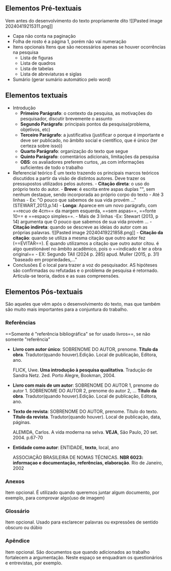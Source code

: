 ## Elementos Pré-textuais 
Vem antes do desenvolvimento do texto propriamente dito 
![[Pasted image 20240419215311.png]]
- Capa não conta na paginação
- Folha de rosto é a página 1, porém não vai numeração 
- Itens opcionais
	Itens que são necessários apenas se houver ocorrências na pesquisa 
	- Lista de figuras
	- Lista de quadros
	- Lista de tabelas
	- Lista de abreviaturas e siglas
- Sumário (gerar sumário automático pelo word)
## Elementos textuais

- Introdução
	- **Primeiro Parágrafo**: o contexto da pesquisa, as motivações do pesquisador, discutir brevemente o assunto
	- **Segundo Parágrafo**: principais pontos da pesquisa(problema, objetivos, etc)
	- **Terceiro Parágrafo**: a justificativa (justificar o porque é importante e deve ser publicado, no âmbito social e científico, que é único  (ter certeza sobre isso))
	- **Quarto Parágrafo**: organização do texto que segue
	- **Quinto Parágrafo**: comentários adicionais, limitações da pesquisa
	- **OBS**: os avaliadores preferem curtos, ,as com informações suficientes de todo o trabalho 
- Referencial teórico
	É um texto trazendo os principais marcos teóricos discutidos a partir da visão de distintos autores. Deve trazer os pressupostos utilizados pelos autores.
		- **Citação direta**: o uso do próprio texto do autor.
			- **Breve**: é escrita entre aspas duplas "", sem nenhum destaque, sendo incorporada ao próprio corpo do texto
				- Até 3 linhas 
				- Ex: "O pouco que sabemos de sua vida provém ..." (STEWART,2013,p.14)
			- **Longa**: Aparece em um novo parágrafo, com ==recuo de 4cm== da margem esquerda, ==sem aspas==, ==fonte 10== e ==espaço simples==.
			- Mais de 3 linhas
				-Ex: 
				 Stewart (2013, p 14) argumenta que 
					O pouco que sabemos de sua vida provém ...
		- **Citação indireta**: quando se descreve as ideias do autor com as próprias palavras.
			 ![[Pasted image 20240419221858.png]]
		- **Citação da citação**: quando se utiliza a mesma citação que outro autor fez (==EVITAR==).
			É quando utilizamos a citação que outro autor citou. é algo questionável no âmbito acadêmico, pois o ==indicado é ler a obra original==
			- EX: Segundo TAll (2024 p. 285) apud. Muller (2015, p. 31) "baseado em propriedades,..."
- Conclusões
	É o local para trazer a voz do pesquisador. AS hipóteses são confirmadas ou refutadas e o problema de pesquisa é retornado. Articula-se teoria, dados e as suas compreensões.
## Elementos Pós-textuais
São aqueles que vêm após o desenvolvimento do texto, mas que também são muito mais importantes para a conjuntura do trabalho.
### Referências 
==Somente é "referência bibliográfica" se for usado livros==, se não somente "referência" 
- **Livro com autor único**: 
	SOBRENOME DO AUTOR, prenome. **Título da obra**. Tradutor(quando houver).Edição. Local de publicação, Editora, ano.
	
	FLICK, Uwe. **Uma introdução à pesquisa qualitativa**. Tradução de Sandra Netz. 2ed. Porto Alegre, Bookman, 2004.
- **Livro com mais de um autor**:
	SOBRENOME DO AUTOR 1, prenome do autor 1. SOBRENOME DO AUTOR 2, prenome do autor 2, ... **Título da obra**. Tradutor(quando houver).Edição. Local de publicação, Editora, ano.
- **Texto de revista**:
	SOBRENOME DO AUTOR, prenome. Título do texto. **Título da revista**. Tradutor(quando houver). Local de publicação, data, páginas.

	ALEMIDA, Carlos. A vida moderna na selva. **VEJA**, São Paulo, 20 set. 2004. p.67-70
- **Entidade como autor**:
	ENTIDADE, **texto**, local, ano

	ASSOCIAÇÃO BRASILEIRA DE NOMAS TÉCNICAS. **NBR 6023: informaçao e documentação, referências, elaboração**. Rio de Janeiro, 2002
### Anexos
Item opcional. É utilizado quando queremos juntar algum documento, por exemplo, para comprovar algo(uso de imagem)
### Glossário
Item opcional. Usado para esclarecer palavras ou expressões de sentido obscuro ou dúbio
### Apêndice 
Item opcional. São documentos que quando adicionados ao trabalho fortalecem a argumentação. Neste espaço se enquadram os questionários e entrevistas, por exemplo. 